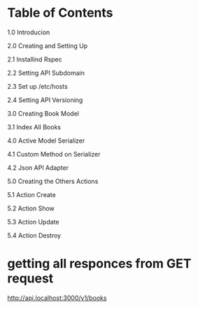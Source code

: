 # Table of Contents

1.0 Introducion

2.0 Creating and Setting Up

2.1 Installind Rspec

2.2 Setting API Subdomain

2.3 Set up /etc/hosts

2.4 Setting API Versioning

3.0 Creating Book Model

3.1 Index All Books

4.0 Active Model Serializer

4.1 Custom Method on Serializer

4.2 Json API Adapter

5.0 Creating the Others Actions

5.1 Action Create

5.2 Action Show

5.3 Action Update

5.4 Action Destroy


# getting all responces from GET request
http://api.localhost:3000/v1/books
